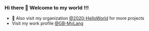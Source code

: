### Hi there 👋 Welcome to my world !!!

- 🏢 Also visit my organization [@2020-HelloWorld](https://github.com/2020-HelloWorld) for more projects 
- Visit my work profile [@GB-MyLang](https://github.com/GB-MyLang)
